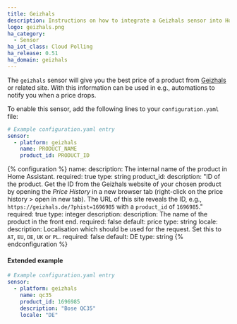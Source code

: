 ```yaml
---
title: Geizhals
description: Instructions on how to integrate a Geizhals sensor into Home Assistant.
logo: geizhals.png
ha_category:
  - Sensor
ha_iot_class: Cloud Polling
ha_release: 0.51
ha_domain: geizhals
---
```


The `geizhals` sensor will give you the best price of a product from [Geizhals](https://geizhals.de) or related site. With this information can be used in e.g., automations to notify you when a price drops.

To enable this sensor, add the following lines to your `configuration.yaml` file:

```yaml
# Example configuration.yaml entry
sensor:
  - platform: geizhals
    name: PRODUCT_NAME
    product_id: PRODUCT_ID
```

{% configuration %}
name:
  description: The internal name of the product in Home Assistant.
  required: true
  type: string
product_id:
  description: "ID of the product. Get the ID from the Geizhals website of your chosen product by opening the *Price History* in a new browser tab (right-click on the price history > open in new tab). The URL of this site reveals the ID, e.g., `https://geizhals.de/?phist=1696985` with a `product_id` of `1696985`."
  required: true
  type: integer
description:
  description: The name of the product in the front end.
  required: false
  default: price
  type: string
locale:
  description: Localisation which should be used for the request. Set this to `AT`, `EU`, `DE`, `UK` or `PL`.
  required: false
  default: DE
  type: string
{% endconfiguration %}

#### Extended example

```yaml
# Example configuration.yaml entry
sensor:
  - platform: geizhals
    name: qc35
    product_id: 1696985
    description: "Bose QC35"
    locale: "DE"
```
